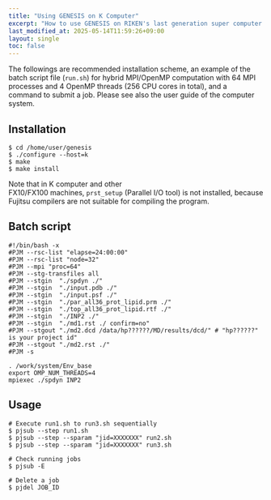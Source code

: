 ```yaml
---
title: "Using GENESIS on K Computer"
excerpt: "How to use GENESIS on RIKEN's last generation super computer K."
last_modified_at: 2025-05-14T11:59:26+09:00
layout: single
toc: false
---
```



The followings are recommended installation scheme, an example of the
batch script file (`run.sh`) for hybrid MPI/OpenMP computation with 64
MPI processes and 4 OpenMP threads (256 CPU cores in total), and a
command to submit a job. Please see also the user guide of the computer
system.

## Installation

    $ cd /home/user/genesis
    $ ./configure --host=k
    $ make
    $ make install

 Note that in K computer and other
FX10/FX100 machines, `prst_setup` (Parallel I/O tool) is not installed,
because Fujitsu compilers are not suitable for compiling the program.

##  Batch script

    #!/bin/bash -x
    #PJM --rsc-list "elapse=24:00:00"
    #PJM --rsc-list "node=32"
    #PJM --mpi "proc=64"
    #PJM --stg-transfiles all
    #PJM --stgin  "./spdyn ./"
    #PJM --stgin  "./input.pdb ./"
    #PJM --stgin  "./input.psf ./"
    #PJM --stgin  "./par_all36_prot_lipid.prm ./"
    #PJM --stgin  "./top_all36_prot_lipid.rtf ./"
    #PJM --stgin  "./INP2 ./"
    #PJM --stgin  "./md1.rst ./ confirm=no"
    #PJM --stgout "./md2.dcd /data/hp??????/MD/results/dcd/" # "hp??????" is your project id"
    #PJM --stgout "./md2.rst ./"
    #PJM -s

    . /work/system/Env_base
    export OMP_NUM_THREADS=4
    mpiexec ./spdyn INP2

##  Usage

    # Execute run1.sh to run3.sh sequentially
    $ pjsub --step run1.sh
    $ pjsub --step --sparam "jid=XXXXXXX" run2.sh
    $ pjsub --step --sparam "jid=XXXXXXX" run3.sh

    # Check running jobs
    $ pjsub -E

    # Delete a job
    $ pjdel JOB_ID

